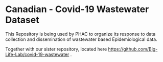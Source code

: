 # Canadian - Covid-19 Wastewater Dataset

This Repository is being used by PHAC to organize its response to data collection and dissemination of wastewater based Epidemiological data.

Together with our sister repository, located here https://github.com/Big-Life-Lab/covid-19-wastewater .
